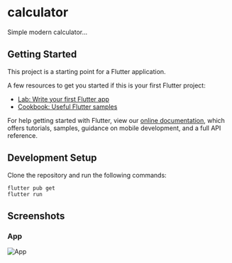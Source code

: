 # calculator

Simple modern calculator... 

## Getting Started

This project is a starting point for a Flutter application.

A few resources to get you started if this is your first Flutter project:

- [Lab: Write your first Flutter app](https://flutter.dev/docs/get-started/codelab)
- [Cookbook: Useful Flutter samples](https://flutter.dev/docs/cookbook)

For help getting started with Flutter, view our
[online documentation](https://flutter.dev/docs), which offers tutorials,
samples, guidance on mobile development, and a full API reference.

## Development Setup
Clone the repository and run the following commands:
```
flutter pub get
flutter run
```


## Screenshots

### App
![App](https://s4.uupload.ir/files/sshot-1_t4bq.png?raw=true "Optional Title")
